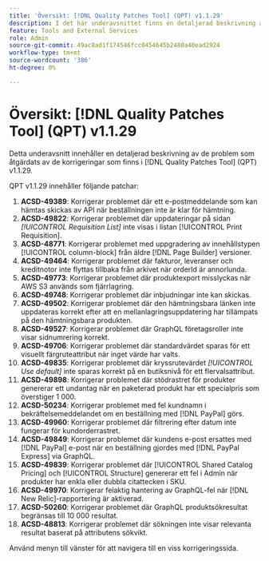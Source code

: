 ```yaml
---
title: 'Översikt: [!DNL Quality Patches Tool] (QPT) v1.1.29'
description: I det här underavsnittet finns en detaljerad beskrivning av de problem som åtgärdats av de korrigeringar som finns i  [!DNL Quality Patches Tool] (QPT) v1.1.29.
feature: Tools and External Services
role: Admin
source-git-commit: 49ac8ad1f174546fcc0454645b2480a40ead2924
workflow-type: tm+mt
source-wordcount: '386'
ht-degree: 0%

---
```


# Översikt: [!DNL Quality Patches Tool] (QPT) v1.1.29

Detta underavsnitt innehåller en detaljerad beskrivning av de problem som åtgärdats av de korrigeringar som finns i [!DNL Quality Patches Tool] (QPT) v1.1.29.

QPT v1.1.29 innehåller följande patchar:

1. **ACSD-49389**: Korrigerar problemet där ett e-postmeddelande som kan hämtas skickas av API när beställningen inte är klar för hämtning.
1. **ACSD-49822**: Korrigerar problemet där uppdateringar på sidan *[!UICONTROL Requisition List]* inte visas i listan [!UICONTROL Print Requisition].
1. **ACSD-48771**: Korrigerar problemet med uppgradering av innehållstypen [!UICONTROL column-block] från äldre [!DNL Page Builder] versioner.
1. **ACSD-49464**: Korrigerar problemet där fakturor, leveranser och kreditnotor inte flyttas tillbaka från arkivet när orderId är annorlunda.
1. **ACSD-49773**: Korrigerar problemet där produktexport misslyckas när AWS S3 används som fjärrlagring.
1. **ACSD-49748**: Korrigerar problemet där inbjudningar inte kan skickas.
1. **ACSD-49502**: Korrigerar problemet där den hämtningsbara länken inte uppdateras korrekt efter att en mellanlagringsuppdatering har tillämpats på den hämtningsbara produkten.
1. **ACSD-49527**: Korrigerar problemet där GraphQL företagsroller inte visar sidnumrering korrekt.
1. **ACSD-49706**: Korrigerar problemet där standardvärdet sparas för ett visuellt färgruteattribut när inget värde har valts.
1. **ACSD-49835**: Korrigerar problemet där kryssrutevärdet *[!UICONTROL Use default]* inte sparas korrekt på en butiksnivå för ett flervalsattribut.
1. **ACSD-49898**: Korrigerar problemet där stödrastret för produkter genererar ett undantag när en paketerad produkt har ett specialpris som överstiger 1 000.
1. **ACSD-50234**: Korrigerar problemet med fel kundnamn i bekräftelsemeddelandet om en beställning med [!DNL PayPal] görs.
1. **ACSD-49960**: Korrigerar problemet där filtrering efter datum inte fungerar för kundorderrastret.
1. **ACSD-49849**: Korrigerar problemet där kundens e-post ersattes med [!DNL PayPal] e-post när en beställning gjordes med [!DNL PayPal Express] via GraphQL.
1. **ACSD-49839**: Korrigerar problemet där [!UICONTROL Shared Catalog Pricing] och [!UICONTROL Structure] genererar ett fel i Admin när produkter har enkla eller dubbla citattecken i SKU.
1. **ACSD-49970**: Korrigerar felaktig hantering av GraphQL-fel när [!DNL New Relic]-rapportering är aktiverad.
1. **ACSD-50260**: Korrigerar problemet där GraphQL produktsökresultat begränsas till 10 000 resultat.
1. **ACSD-48813**: Korrigerar problemet där sökningen inte visar relevanta resultat baserat på attributens sökvikt.

Använd menyn till vänster för att navigera till en viss korrigeringssida.
